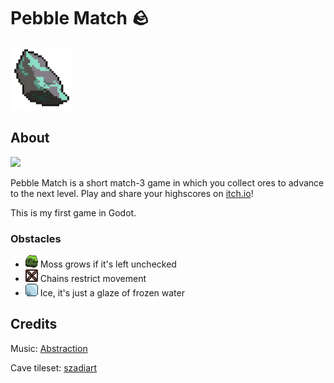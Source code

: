 # Pebble Match 🪨

[<img src="art/copper-icon-transparent.png" width="100" />](art/copper-icon-transparent.png)

## About
[<img src="art/pebble-match-play.gif" width="300" />](art/pebble-match-play.gif)

Pebble Match is a short match-3 game in which you collect ores to advance to the next level.
Play and share your highscores on [itch.io](https://honeycodes.itch.io/pebble-match)!

This is my first game in Godot.

### Obstacles

- [<img src="art/Pieces/moss.png" width="20" />](art/Pieces/moss.png) Moss grows if it's left unchecked
- [<img src="art/Pieces/lock4.png" width="20" />](art/Pieces/lock4.png) Chains restrict movement
- [<img src="art/Pieces/Ice.png" width="20" />](art/Pieces/Ice.png) Ice, it's just a glaze of frozen water

## Credits

Music: [Abstraction](http://www.abstractionmusic.com/)

Cave tileset: [szadiart](https://szadiart.itch.io/)
